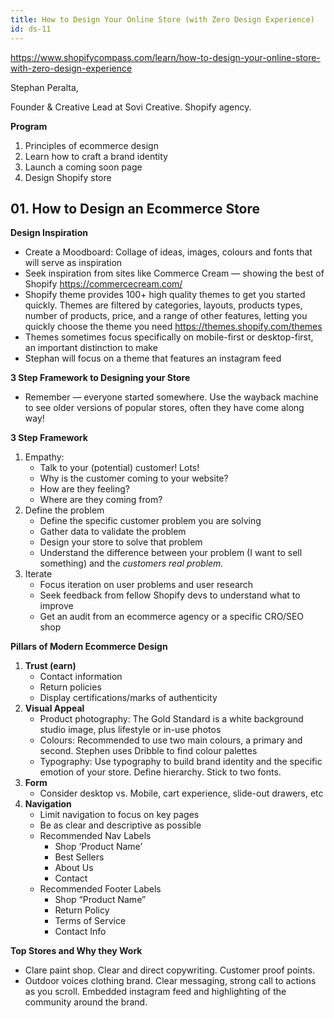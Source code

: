 ```yaml
---
title: How to Design Your Online Store (with Zero Design Experience)
id: ds-11
---
```


<https://www.shopifycompass.com/learn/how-to-design-your-online-store-with-zero-design-experience>

Stephan Peralta,

Founder & Creative Lead at Sovi Creative. Shopify agency.

**Program**

1. Principles of ecommerce design
2. Learn how to craft a brand identity
3. Launch a coming soon page
4. Design Shopify store

## 01. How to Design an Ecommerce Store

**Design Inspiration**

- Create a Moodboard: Collage of ideas, images, colours and fonts that will serve as inspiration
- Seek inspiration from sites like Commerce Cream — showing the best of Shopify <https://commercecream.com/>
- Shopify theme provides 100+ high quality themes to get you started quickly. Themes are filtered by categories, layouts, products types, number of products, price, and a range of other features, letting you quickly choose the theme you need <https://themes.shopify.com/themes>
- Themes sometimes focus specifically on mobile-first or desktop-first, an important distinction to make
- Stephan will focus on a theme that features an instagram feed

**3 Step Framework to Designing your Store**

- Remember — everyone started somewhere. Use the wayback machine to see older versions of popular stores, often they have come along way!

**3 Step Framework**

1. Empathy:
   - Talk to your (potential) customer! Lots!
   - Why is the customer coming to your website?
   - How are they feeling?
   - Where are they coming from?
2. Define the problem
   - Define the specific customer problem you are solving
   - Gather data to validate the problem
   - Design your store to solve that problem
   - Understand the difference between your problem (I want to sell something) and the *customers real problem.*
3. Iterate
   - Focus iteration on user problems and user research
   - Seek feedback from fellow Shopify devs to understand what to improve
   - Get an audit from an ecommerce agency or a specific CRO/SEO shop

**Pillars of Modern Ecommerce Design**

1. **Trust (earn)**
   - Contact information
   - Return policies
   - Display certifications/marks of authenticity
2. **Visual Appeal**
   - Product photography: The Gold Standard is a white background studio image, plus lifestyle or in-use photos
   - Colours: Recommended to use two main colours, a primary and second. Stephen uses Dribble to find colour palettes
   - Typography: Use typography to build brand identity and the specific emotion of your store. Define hierarchy. Stick to two fonts.
3. **Form**
   - Consider desktop vs. Mobile, cart experience, slide-out drawers, etc
4. **Navigation**
   - Limit navigation to focus on key pages
   - Be as clear and descriptive as possible
   - Recommended Nav Labels
     - Shop ‘Product Name’
     - Best Sellers
     - About Us
     - Contact
   - Recommended Footer Labels
     - Shop “Product Name”
     - Return Policy
     - Terms of Service
     - Contact Info

**Top Stores and Why they Work**

- Clare paint shop. Clear and direct copywriting. Customer proof points.
- Outdoor voices clothing brand. Clear messaging, strong call to actions as you scroll. Embedded instagram feed and highlighting of the community around the brand.
